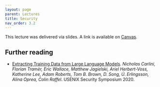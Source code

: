 ```yaml
---
layout: page
parent: Lectures
title: Security
nav_order: 3.2
---
```

This lecture was delivered via slides. A link is available on [Canvas](https://canvas.stanford.edu/courses/149841/modules/items/1136975).

## Further reading

- [Extracting Training Data from Large Language Models](https://arxiv.org/pdf/2012.07805.pdf). *Nicholas Carlini, Florian Tramèr, Eric Wallace, Matthew Jagielski, Ariel Herbert-Voss, Katherine Lee, Adam Roberts, Tom B. Brown, D. Song, Ú. Erlingsson, Alina Oprea, Colin Raffel*. USENIX Security Symposium 2020.
